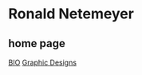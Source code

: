 # Ronald Netemeyer
## home page
[BIO](Ronaldnetemeyer.github.io/bio.md "to my bio")
[Graphic Designs](Ronaldnetemeyer.github.io/Topic.md "My designs")

